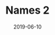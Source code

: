 ---
title: Names 2
date: '2019-06-10'
thumb_image: images/mar-4yo/4yo-mar-names2.jpg
thumb_image_alt: Names 2
image: images/mar-4yo/4yo-mar-names2.jpg
image_alt: Names 2
template: project 
---	
